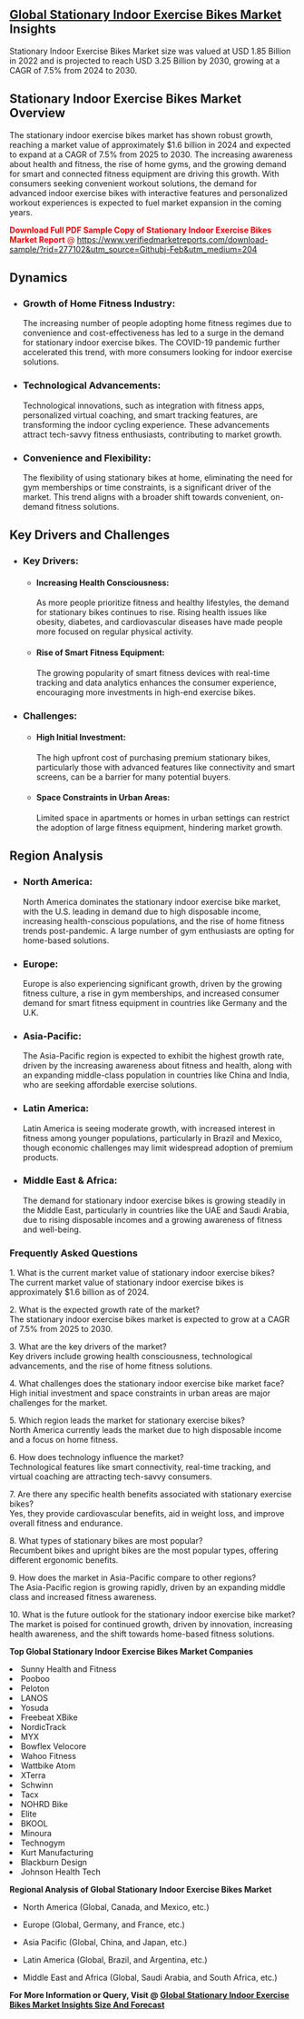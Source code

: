 <h2><a href="https://www.verifiedmarketreports.com/download-sample/?rid=277102&amp;utm_source=Githubj&amp;utm_medium=204" target="_blank">Global Stationary Indoor Exercise Bikes Market</a> Insights</h2><p>Stationary Indoor Exercise Bikes Market size was valued at USD 1.85 Billion in 2022 and is projected to reach USD 3.25 Billion by 2030, growing at a CAGR of 7.5% from 2024 to 2030.</p><p> <h2>Stationary Indoor Exercise Bikes Market Overview</h2> <p>The stationary indoor exercise bikes market has shown robust growth, reaching a market value of approximately $1.6 billion in 2024 and expected to expand at a CAGR of 7.5% from 2025 to 2030. The increasing awareness about health and fitness, the rise of home gyms, and the growing demand for smart and connected fitness equipment are driving this growth. With consumers seeking convenient workout solutions, the demand for advanced indoor exercise bikes with interactive features and personalized workout experiences is expected to fuel market expansion in the coming years.</p> <p><p><span class=""><span style="color: #ff0000;"><strong>Download Full PDF Sample Copy of Stationary Indoor Exercise Bikes Market Report</strong> @ </span><a href="https://www.verifiedmarketreports.com/download-sample/?rid=277102&amp;utm_source=Githubj-Feb&amp;utm_medium=204" target="_blank">https://www.verifiedmarketreports.com/download-sample/?rid=277102&amp;utm_source=Githubj-Feb&amp;utm_medium=204</a></span></p></p> <h2>Dynamics</h2> <ul> <li><h3>Growth of Home Fitness Industry:</h3> The increasing number of people adopting home fitness regimes due to convenience and cost-effectiveness has led to a surge in the demand for stationary indoor exercise bikes. The COVID-19 pandemic further accelerated this trend, with more consumers looking for indoor exercise solutions.</li> <li><h3>Technological Advancements:</h3> Technological innovations, such as integration with fitness apps, personalized virtual coaching, and smart tracking features, are transforming the indoor cycling experience. These advancements attract tech-savvy fitness enthusiasts, contributing to market growth.</li> <li><h3>Convenience and Flexibility:</h3> The flexibility of using stationary bikes at home, eliminating the need for gym memberships or time constraints, is a significant driver of the market. This trend aligns with a broader shift towards convenient, on-demand fitness solutions.</li> </ul> <h2>Key Drivers and Challenges</h2> <ul> <li><h3>Key Drivers:</h3> <ul> <li><h4>Increasing Health Consciousness:</h4> As more people prioritize fitness and healthy lifestyles, the demand for stationary bikes continues to rise. Rising health issues like obesity, diabetes, and cardiovascular diseases have made people more focused on regular physical activity.</li> <li><h4>Rise of Smart Fitness Equipment:</h4> The growing popularity of smart fitness devices with real-time tracking and data analytics enhances the consumer experience, encouraging more investments in high-end exercise bikes.</li> </ul> </li> <li><h3>Challenges:</h3> <ul> <li><h4>High Initial Investment:</h4> The high upfront cost of purchasing premium stationary bikes, particularly those with advanced features like connectivity and smart screens, can be a barrier for many potential buyers.</li> <li><h4>Space Constraints in Urban Areas:</h4> Limited space in apartments or homes in urban settings can restrict the adoption of large fitness equipment, hindering market growth.</li> </ul> </li> </ul> <h2>Region Analysis</h2> <ul> <li><h3>North America:</h3> North America dominates the stationary indoor exercise bike market, with the U.S. leading in demand due to high disposable income, increasing health-conscious populations, and the rise of home fitness trends post-pandemic. A large number of gym enthusiasts are opting for home-based solutions.</li> <li><h3>Europe:</h3> Europe is also experiencing significant growth, driven by the growing fitness culture, a rise in gym memberships, and increased consumer demand for smart fitness equipment in countries like Germany and the U.K.</li> <li><h3>Asia-Pacific:</h3> The Asia-Pacific region is expected to exhibit the highest growth rate, driven by the increasing awareness about fitness and health, along with an expanding middle-class population in countries like China and India, who are seeking affordable exercise solutions.</li> <li><h3>Latin America:</h3> Latin America is seeing moderate growth, with increased interest in fitness among younger populations, particularly in Brazil and Mexico, though economic challenges may limit widespread adoption of premium products.</li> <li><h3>Middle East & Africa:</h3> The demand for stationary indoor exercise bikes is growing steadily in the Middle East, particularly in countries like the UAE and Saudi Arabia, due to rising disposable incomes and a growing awareness of fitness and well-being.</li> </ul> <h3>Frequently Asked Questions</h3> <p>1. What is the current market value of stationary indoor exercise bikes? <br> The current market value of stationary indoor exercise bikes is approximately $1.6 billion as of 2024.</p> <p>2. What is the expected growth rate of the market? <br> The stationary indoor exercise bikes market is expected to grow at a CAGR of 7.5% from 2025 to 2030.</p> <p>3. What are the key drivers of the market? <br> Key drivers include growing health consciousness, technological advancements, and the rise of home fitness solutions.</p> <p>4. What challenges does the stationary indoor exercise bike market face? <br> High initial investment and space constraints in urban areas are major challenges for the market.</p> <p>5. Which region leads the market for stationary exercise bikes? <br> North America currently leads the market due to high disposable income and a focus on home fitness.</p> <p>6. How does technology influence the market? <br> Technological features like smart connectivity, real-time tracking, and virtual coaching are attracting tech-savvy consumers.</p> <p>7. Are there any specific health benefits associated with stationary exercise bikes? <br> Yes, they provide cardiovascular benefits, aid in weight loss, and improve overall fitness and endurance.</p> <p>8. What types of stationary bikes are most popular? <br> Recumbent bikes and upright bikes are the most popular types, offering different ergonomic benefits.</p> <p>9. How does the market in Asia-Pacific compare to other regions? <br> The Asia-Pacific region is growing rapidly, driven by an expanding middle class and increased fitness awareness.</p> <p>10. What is the future outlook for the stationary indoor exercise bike market? <br> The market is poised for continued growth, driven by innovation, increasing health awareness, and the shift towards home-based fitness solutions.</p> </p><p><strong>Top Global Stationary Indoor Exercise Bikes Market Companies</strong></p><div data-test-id=""><p><li>Sunny Health and Fitness</li><li> Pooboo</li><li> Peloton</li><li> LANOS</li><li> Yosuda</li><li> Freebeat XBike</li><li> NordicTrack</li><li> MYX</li><li> Bowflex Velocore</li><li> Wahoo Fitness</li><li> Wattbike Atom</li><li> XTerra</li><li> Schwinn</li><li> Tacx</li><li> NOHRD Bike</li><li> Elite</li><li> BKOOL</li><li> Minoura</li><li> Technogym</li><li> Kurt Manufacturing</li><li> Blackburn Design</li><li> Johnson Health Tech</li></p><div><strong>Regional Analysis of&nbsp;Global Stationary Indoor Exercise Bikes Market</strong></div><ul><li dir="ltr"><p dir="ltr">North America&nbsp;(Global, Canada, and Mexico, etc.)</p></li><li dir="ltr"><p dir="ltr">Europe (Global, Germany, and France, etc.)</p></li><li dir="ltr"><p dir="ltr">Asia Pacific&nbsp;(Global, China, and Japan, etc.)</p></li><li dir="ltr"><p dir="ltr">Latin America&nbsp;(Global, Brazil, and Argentina, etc.)</p></li><li dir="ltr">Middle East and Africa&nbsp;(Global, Saudi Arabia, and South Africa, etc.)</li></ul><p><strong>For More Information or Query, Visit @&nbsp;</strong><strong><a href="https://www.verifiedmarketreports.com/product/stationary-indoor-exercise-bikes-market/?utm_source=Githubj&amp;utm_medium=204" target="_blank">Global Stationary Indoor Exercise Bikes Market Insights Size And Forecast</a></strong></p></div>
